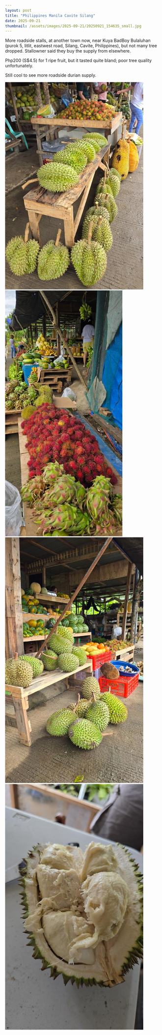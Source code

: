 ```yaml
---
layout: post
title: "Philippines Manila Cavite Silang"
date: 2025-09-21
thumbnail: /assets/images/2025-09-21/20250921_154635_small.jpg
---
```


More roadside stalls, at another town now, near Kuya BadBoy Bulaluhan (purok 5, litlit, eastwest road, Silang, Cavite, Philippines), but not many tree dropped. Stallowner said they buy the supply from elsewhere.

Php200 (S$4.5) for 1 ripe fruit, but it tasted quite bland; poor tree quality unfortunately.

Still cool to see more roadside durian supply.

<img src="/assets/images/2025-09-21/20250921_154635_small.jpg" class="small-img" alt="silang_stall">
<img src="/assets/images/2025-09-21/20250921_154903_small.jpg" class="small-img" alt="silang_stall">
<img src="/assets/images/2025-09-21/20250921_155218_small.jpg" class="small-img" alt="silang_stall">
<img src="/assets/images/2025-09-21/20250921_155915_small.jpg" class="small-img" alt="silang_stall">


